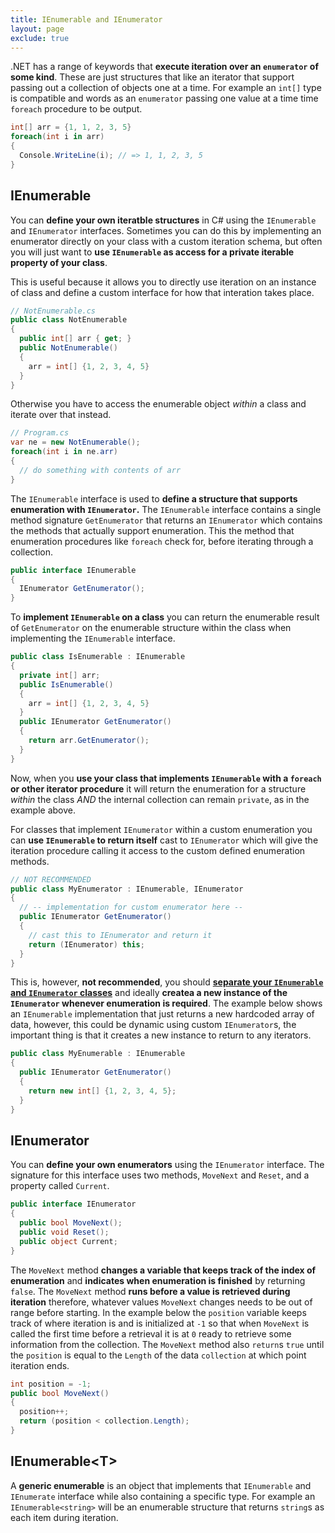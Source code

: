 ```yaml
---
title: IEnumerable and IEnumerator
layout: page
exclude: true
---
```


.NET has a range of keywords that **execute iteration over an `enumerator` of some kind**. These are just structures that like an iterator that support passing out a collection of objects one at a time. For example an `int[]` type is compatible and words as an `enumerator` passing one value at a time time `foreach` procedure to be output. 
```csharp
int[] arr = {1, 1, 2, 3, 5}
foreach(int i in arr)
{
  Console.WriteLine(i); // => 1, 1, 2, 3, 5
}
```

## IEnumerable

You can **define your own iteratble structures** in C# using the `IEnumerable` and `IEnumerator` interfaces. Sometimes you can do this by implementing an enumerator directly on your class with a custom iteration schema, but often you will just want to **use `IEnumerable` as access for a private iterable property of your class**.

This is useful because it allows you to directly use iteration on an instance of class and define a custom interface for how that interation takes place.
```csharp
// NotEnumerable.cs
public class NotEnumerable
{
  public int[] arr { get; }
  public NotEnumerable()
  {
    arr = int[] {1, 2, 3, 4, 5}
  }
}
```

Otherwise you have to access the enumerable object *within* a class and iterate over that instead.
```csharp
// Program.cs
var ne = new NotEnumerable();
foreach(int i in ne.arr)
{
  // do something with contents of arr
}
```

The `IEnumerable` interface is used to **define a structure that supports enumeration with `IEnumerator`.** The `IEnumerable` interface contains a single method signature `GetEnumerator` that returns an `IEnumerator` which contains the methods that actually support enumeration. This the method that enumeration procedures like `foreach` check for, before iterating through a collection.
```csharp
public interface IEnumerable
{
  IEnumerator GetEnumerator();
}
```

To **implement `IEnumerable` on a class** you can return the enumerable result of `GetEnumerator` on the enumerable structure within the class when implementing the `IEnumerable` interface.
```csharp
public class IsEnumerable : IEnumerable
{
  private int[] arr;
  public IsEnumerable()
  {
    arr = int[] {1, 2, 3, 4, 5}
  }
  public IEnumerator GetEnumerator()
  {
    return arr.GetEnumerator();
  }
}
```

Now, when you **use your class that implements `IEnumerable` with a `foreach` or other iterator procedure** it will return the enumeration for a structure *within* the class *AND* the internal collection can remain `private`, as in the example above.

For classes that implement `IEnumerator` within a custom enumeration you can **use `IEnumerable` to return itself** cast to `IEnumerator` which will give the iteration procedure calling it access to the custom defined enumeration methods. 
```csharp
// NOT RECOMMENDED
public class MyEnumerator : IEnumerable, IEnumerator
{
  // -- implementation for custom enumerator here --
  public IEnumerator GetEnumerator()
  {
    // cast this to IEnumerator and return it
    return (IEnumerator) this;
  }
}
```

This is, however, **not recommended**, you should [**separate your `IEnumerable` and `IEnumerator` classes**](https://stackoverflow.com/a/3947874) and ideally **createa a new instance of the `IEnumerator` whenever enumeration is required**. The example below shows an `IEnumerable` implementation that just returns a new hardcoded array of data, however, this could be dynamic using custom `IEnumerator`s, the important thing is that it creates a new instance to return to any iterators.
```csharp
public class MyEnumerable : IEnumerable
{
  public IEnumerator GetEnumerator()
  {
    return new int[] {1, 2, 3, 4, 5};
  }
}
```

## IEnumerator

You can **define your own enumerators** using the `IEnumerator` interface. The signature for this interface uses two methods, `MoveNext` and `Reset`, and a property called `Current`.
```csharp
public interface IEnumerator
{
  public bool MoveNext();
  public void Reset();
  public object Current; 
}
```

The `MoveNext` method **changes a variable that keeps track of the index of enumeration** and **indicates when enumeration is finished** by returning `false`. The `MoveNext` method **runs before a value is retrieved during iteration** therefore, whatever values `MoveNext` changes needs to be out of range before starting. In the example below the `position` variable keeps track of where iteration is and is initialized at `-1` so that when `MoveNext` is called the first time before a retrieval it is at `0` ready to retrieve some information from the collection. The `MoveNext` method also `return`s `true` until the `position` is equal to the `Length` of the data `collection` at which point iteration ends.
```csharp
int position = -1;
public bool MoveNext()
{
  position++;
  return (position < collection.Length);
}
```

## IEnumerable\<T\>

A **generic enumerable** is an object that implements that `IEnumerable` and `IEnumerate` interface while also containing a specific type. For example an `IEnumerable<string>` will be an enumerable structure that returns `string`s as each item during iteration.
<!--stackedit_data:
eyJoaXN0b3J5IjpbLTM3OTQ0ODM4OSw5NzE5NTE3MjksMTAxNz
Q2MDUxMywtMjA0NzE4Njg1OCwtMTA3Njk3MDU0LDExMzM0MTA5
MjIsMTgzMDY0MzM1MCwxMjE4MzgwODUwLC02Nzc2MDUxNjFdfQ
==
-->